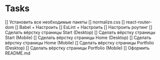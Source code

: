 # Tasks
[] Установить все необходимые пакеты
  [] normalize.css
  [] react-router-dom
  [] Babel + Настроить
  [] EsLint + Настроить
[] Настроить роутинг
[] Сделать вёрстку страницы Start (Desktop)
[] Сделать вёрстку страницы Start (Mobile)
[] Сделать вёрстку страницы Home (Desktop)
[] Сделать вёрстку страницы Home (Mobile)
[] Сделать вёрстку страницы Portfolio (Desktop)
[] Сделать вёрстку страницы Portfolio (Mobile)
[] Оформить README.md